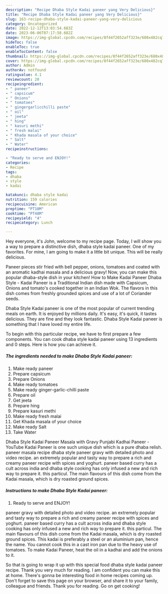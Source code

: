 ```yaml
---
description: "Recipe Dhaba Style Kadai paneer yang Very Delicious}"
title: "Recipe Dhaba Style Kadai paneer yang Very Delicious}"
slug: 163-recipe-dhaba-style-kadai-paneer-yang-very-delicious
category: Uncategorized
date: 2022-12-12T13:03:54.683Z
date: 2023-06-06T07:17:58.682Z
image: https://img-global.cpcdn.com/recipes/8f44f2652aff323e/680x482cq70/dhaba-style-kadai-paneer-recipe-main-photo.jpg
hideToc: false
enableToc: true
enableTocContent: false
thumbnail: https://img-global.cpcdn.com/recipes/8f44f2652aff323e/680x482cq70/dhaba-style-kadai-paneer-recipe-main-photo.jpg
cover: https://img-global.cpcdn.com/recipes/8f44f2652aff323e/680x482cq70/dhaba-style-kadai-paneer-recipe-main-photo.jpg
author: Admin
authorAv: notfound
ratingvalue: 4.1
reviewcount: 20
recipeingredient:
- " paneer"
- " capsicum"
- " Onions"
- " tomatoes"
- " gingergarlicchilli paste"
- " oil"
- " jeeta"
- " hing"
- " kasuri methi"
- " fresh malai"
- " Khada masala of your choice"
- " Salt"
- " Water"
recipeinstructions:

- "Ready to serve and ENJOY!"
categories:
- Recipe
tags:
- dhaba
- style
- kadai

katakunci: dhaba style kadai 
nutrition: 159 calories
recipecuisine: American
preptime: "PT10M"
cooktime: "PT48M"
recipeyield: "4"
recipecategory: Lunch

---
```



Hey everyone, it's John, welcome to my recipe page. Today, I will show you a way to prepare a distinctive dish, dhaba style kadai paneer. One of my favorites. For mine, I am going to make it a little bit unique. This will be really delicious.

Paneer pieces stir fried with bell pepper, onions, tomatoes and coated with an aromatic kadhai masala and a delicious gravy! Now, you can make this popular dhaba-style dish in your kitchen! How to Make Kadai Paneer Dhaba Style - Kadai Paneer is a Traditional Indian dish made with Capsicum, Onions and tomato&#39;s cooked together in an Indian Wok. The flavors in this dish comes from freshly grounded spices and use of a lot of Coriander seeds.

Dhaba Style Kadai paneer is one of the most popular of current trending meals on earth. It is enjoyed by millions daily. It's easy, it's quick, it tastes delicious. They are fine and they look fantastic. Dhaba Style Kadai paneer is something that I have loved my entire life.


To begin with this particular recipe, we have to first prepare a few components. You can cook dhaba style kadai paneer using 13 ingredients and 0 steps. Here is how you can achieve it.

<!--inarticleads1-->

##### The ingredients needed to make Dhaba Style Kadai paneer:

1. Make ready  paneer
1. Prepare  capsicum
1. Prepare  Onions
1. Make ready  tomatoes
1. Make ready  ginger-garlic-chilli paste
1. Prepare  oil
1. Get  jeeta
1. Prepare  hing
1. Prepare  kasuri methi
1. Make ready  fresh malai
1. Get  Khada masala of your choice
1. Make ready  Salt
1. Take  Water


Dhaba Style Kadai Paneer Masala with Gravy Punjabi Kadhai Paneer - YouTube Kadai Paneer is one such unique dish which is a pure dhaba relish. paneer masala recipe dhaba style paneer gravy with detailed photo and video recipe. an extremely popular and tasty way to prepare a rich and creamy paneer recipe with spices and yoghurt. paneer based curry has a cult across india and dhaba style cooking has only infused a new and rich way to prepare it. this particul. The main flavours of this dish come from the Kadai masala, which is dry roasted ground spices. 

<!--inarticleads2-->

##### Instructions to make Dhaba Style Kadai paneer:


1. Ready to serve and ENJOY!

paneer gravy with detailed photo and video recipe. an extremely popular and tasty way to prepare a rich and creamy paneer recipe with spices and yoghurt. paneer based curry has a cult across india and dhaba style cooking has only infused a new and rich way to prepare it. this particul. The main flavours of this dish come from the Kadai masala, which is dry roasted ground spices. This kadai is preferably a steel or an aluminium pan, hence the name. You cannot cook this in a cast iron pan due to the heavy use of tomatoes. To make Kadai Paneer, heat the oil in a kadhai and add the onions to it. 

So that is going to wrap it up with this special food dhaba style kadai paneer recipe. Thank you very much for reading. I am confident you can make this at home. There's gonna be interesting food in home recipes coming up. Don't forget to save this page on your browser, and share it to your family, colleague and friends. Thank you for reading. Go on get cooking!
